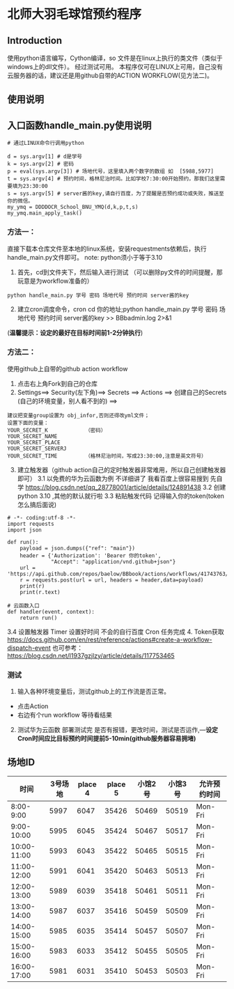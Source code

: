 # 北师大羽毛球馆预约程序

## Introduction
使用python语言编写，Cython编译，so 文件是在linux上执行的类文件（类似于windows上的dll文件）。 经过测试可用。
本程序仅可在LINUX上可用，自己没有云服务器的话，建议还是用github自带的ACTION WORKFLOW(见方法二)。

## 使用说明
## 入口函数handle_main.py使用说明
```
# 通过LINUX命令行调用python

d = sys.argv[1] # d是学号
k = sys.argv[2] # 密码
p = eval(sys.argv[3]) # 场地代号，这里填入两个数字的数组 如  [5988,5977]
t = sys.argv[4] # 预约时间，格林尼治时间。比如学校7:30:00开始预约，那我们这里需要填为23:30:00
s = sys.argv[5] # server酱的key,请自行百度，为了提醒是否预约成功或失败，推送至你的微信。
my_ymq = DDDDOCR_School_BNU_YMQ(d,k,p,t,s)
my_ymq.main_apply_task()
```

### 方法一：
直接下载本仓库文件至本地的linux系统，安装requestments依赖后，执行handle_main.py文件即可。 
note: python须小于等于3.10
1. 首先，cd到文件夹下，然后输入进行测试 （可以删除py文件的时间提醒，那玩意是为workflow准备的）
```
python handle_main.py 学号 密码 场地代号 预约时间 server酱的key
```
2. 建立cron调度命令，cron cd 你的地址;python handle_main.py 学号 密码 场地代号 预约时间 server酱的key >> BBbadmin.log 2>&1

(__温馨提示：设定的最好在目标时间前1-2分钟执行__)

### 方法二：
使用github上自带的github action workflow
1. 点击右上角Fork到自己的仓库
2. Settings==> Security(左下角)==> Secrets ==> Actions ==> 创建自己的Secrets (自己的环境变量，别人看不到的) ==> 
```
建议把变量group设置为 obj_infor,否则还得改yml文件；
设置下面的变量：
YOUR_SECRET_K            （密码）
YOUR_SECRET_NAME         
YOUR_SECRET_PLACE
YOUR_SECRET_SERVERJ
YOUR_SECRET_TIME         （格林尼治时间，写成23:30:00,注意是英文符号）
```
3. 建立触发器（github action自己的定时触发器非常难用，所以自己创建触发器即可）
3.1 以免费的华为云函数为例 不详细讲了 我看百度上很容易搜到 先自学 https://blog.csdn.net/qq_28778001/article/details/124891438
3.2 创建python 3.10 ,其他的默认就行啦
3.3 粘贴触发代码 记得输入你的token(token怎么搞后面说)
```
# -*- coding:utf-8 -*-
import requests
import json

def run():
    payload = json.dumps({"ref": "main"})
    header = {'Authorization': 'Bearer 你的token',
              "Accept": "application/vnd.github+json"}
    url = 'https://api.github.com/repos/baelow/BBbook/actions/workflows/41743763/dispatches'
    r = requests.post(url = url, headers = header,data=payload)
    print(r)
    print(r.text)

# 云函数入口
def handler(event, context):
    return run()
```
3.4 设置触发器 Timer 设置好时间 不会的自行百度 Cron 任务完成
4. Token获取
https://docs.github.com/en/rest/reference/actions#create-a-workflow-dispatch-event
也可参考： https://blog.csdn.net/l1937gzjlzy/article/details/117753465

### 测试
1. 输入各种环境变量后，测试github上的工作流是否正常。
* 点击Action 
* 右边有个run workflow 等待看结果
2. 测试华为云函数
部署测试完 是否有报错，更改时间，测试是否运作,—__设定Cron时间应比目标预约时间提前5-10min(github服务器容易拥堵)__

## 场地ID
| 时间          | 3号场地 | place 4 | place 5 | 小馆2号  | 小馆3号  | 允许预约时间   |
|-------------|------|---------|---------|-------|-------|----------|
| 8:00-9:00   | 5997 | 6047    | 35426   | 50469 | 50519 | Mon-Fri  |
| 9:00-10:00  | 5995 | 6045    | 35424   | 50467 | 50517 | Mon-Fri  |
| 10:00-11:00 | 5993 | 6043    | 35422   | 50465 | 50515 | Mon-Fri  |
| 11:00-12:00 | 5991 | 6041    | 35420   | 50463 | 50513 | Mon-Fri  |
| 12:00-13:00 | 5989 | 6039    | 35418   | 50461 | 50511 | Mon-Fri  |
| 13:00-14:00 | 5987 | 6037    | 35416   | 50459 | 50509 | Mon-Fri  |
| 14:00-15:00 | 5985 | 6035    | 35414   | 50457 | 50507 | Mon-Fri  |
| 15:00-16:00 | 5983 | 6033    | 35412   | 50455 | 50505 | Mon-Fri  |
| 16:00-17:00 | 5981 | 6031    | 35410   | 50453 | 50503 | Mon-Fri  |
